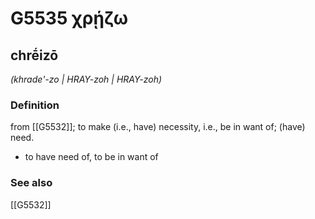 # G5535 χρῄζω

## chrḗizō

_(khrade'-zo | HRAY-zoh | HRAY-zoh)_

### Definition

from [[G5532]]; to make (i.e., have) necessity, i.e., be in want of; (have) need.

- to have need of, to be in want of

### See also

[[G5532]]

